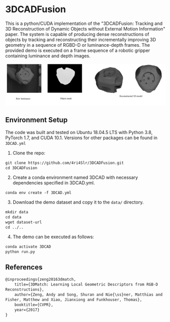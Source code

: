 # 3DCADFusion
This is a python/CUDA implementation of the "3DCADFusion: Tracking and 3D Reconstruction of Dynamic Objects without External Motion Information" paper. The system is capable of producing dense reconstructions of objects by tracking and reconstructing their incrementally improving 3D geometry in a sequence of RGBD-D or luminance-depth frames. The provided demo is executed on a frame sequence of a robotic gripper containing luminance and depth images.
<br/> <br/> 
![Demo Image](https://github.com/4ri4Slr/3DCADFusion/blob/58a3b2ce1ea968e7cf88947ed6a5ea55d824ce2a/demo-im.png) 
<br/> 
## Environment Setup

The code was built and tested on Ubuntu 18.04.5 LTS with Python 3.8, PyTorch 1.7, and CUDA 10.1. Versions for other packages can be found in `3DCAD.yml`
1. Clone the repo: 
```
git clone https://github.com/4ri4Slr/3DCADFusion.git
cd 3DCADFusion
```
2. Create a conda environment named 3DCAD with necessary dependencies specified in 3DCAD.yml.
```
conda env create -f 3DCAD.yml
```
3. Download the demo dataset and copy it to the `data/` directory.

```
mkdir data 
cd data
wget dataset-url
cd ../..
```


4.    The demo can be executed as follows: 
```
conda activate 3DCAD
python run.py
```
    
## References

```
@inproceedings{zeng20163dmatch, 
    title={3DMatch: Learning Local Geometric Descriptors from RGB-D Reconstructions}, 
    author={Zeng, Andy and Song, Shuran and Nie{\ss}ner, Matthias and Fisher, Matthew and Xiao, Jianxiong and Funkhouser, Thomas}, 
    booktitle={CVPR}, 
    year={2017} 
}


```
